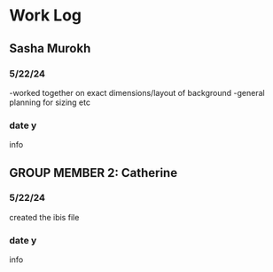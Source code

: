 # Work Log

## Sasha Murokh

### 5/22/24

-worked together on exact dimensions/layout of background
-general planning for sizing etc

### date y

info


## GROUP MEMBER 2: Catherine

### 5/22/24

created the ibis file

### date y

info
